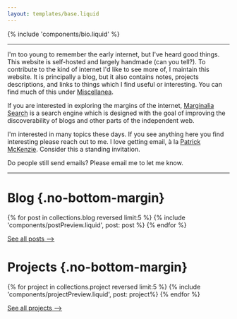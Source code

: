 ```yaml
---
layout: templates/base.liquid
---
```


{% include 'components/bio.liquid' %}

---

I'm too young to remember the early internet, but I've heard good things. This
website is self-hosted and largely handmade (can you tell?). To contribute to
the kind of internet I'd like to see more of, I maintain this website. It is
principally a blog, but it also contains notes, projects descriptions, and links
to things which I find useful or interesting. You can find much of this under
[Miscellanea](https://seanmcauliffe.ca/miscellanea.html).

If you are interested in exploring the margins of the internet,
[Marginalia Search](https://search.marginalia.nu/) is a search engine which
is designed with the goal of improving the discoverability of blogs and other
parts of the independent web.

I'm interested in many topics these days. If you see anything here you find
interesting please reach out to me. I love getting email, à la
[Patrick McKenzie](https://www.kalzumeus.com/standing-invitation/).
Consider this a standing invitation.

Do people still send emails? Please email me to let me know.

---

# Blog {.no-bottom-margin}

{% for post in collections.blog reversed limit:5 %}
{% include 'components/postPreview.liquid', post: post %}
{% endfor %}

[See all posts ⟶ ](/blog)

# Projects {.no-bottom-margin}

{% for project in collections.project reversed limit:5 %}
{% include 'components/projectPreview.liquid', post: project%}
{% endfor %}

[See all projects ⟶ ](/projects)
